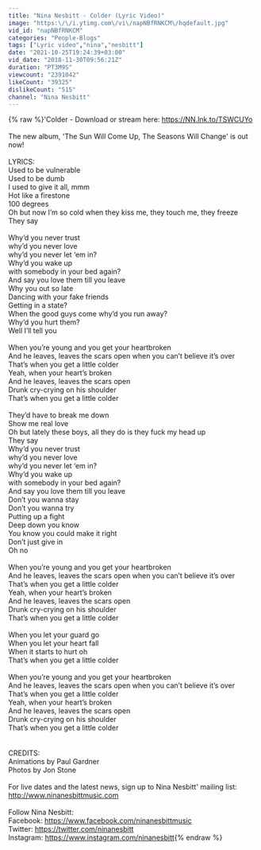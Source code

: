 ```yaml
---
title: "Nina Nesbitt - Colder (Lyric Video)"
image: "https:\/\/i.ytimg.com\/vi\/napNBfRNKCM\/hqdefault.jpg"
vid_id: "napNBfRNKCM"
categories: "People-Blogs"
tags: ["Lyric video","nina","nesbitt"]
date: "2021-10-25T19:24:39+03:00"
vid_date: "2018-11-30T09:56:21Z"
duration: "PT3M9S"
viewcount: "2391042"
likeCount: "39325"
dislikeCount: "515"
channel: "Nina Nesbitt"
---
```

{% raw %}'Colder - Download or stream here: <a rel="nofollow" target="blank" href="https://NN.lnk.to/TSWCUYo">https://NN.lnk.to/TSWCUYo</a> <br /><br />The new album, 'The Sun Will Come Up, The Seasons Will Change' is out now!<br /><br />LYRICS: <br />Used to be vulnerable<br />Used to be dumb<br />I used to give it all, mmm<br />Hot like a firestone <br />100 degrees<br />Oh but now I’m so cold when they kiss me, they touch me, they freeze<br />They say<br /><br />Why’d you never trust<br />why’d you never love<br />why’d you never let ‘em in?<br />Why’d you wake up <br />with somebody in your bed again? <br />And say you love them till you leave<br />Why you out so late <br />Dancing with your fake friends<br />Getting in a state?<br />When the good guys come why’d you run away?<br />Why’d you hurt them?<br />Well I’ll tell you<br /><br />When you’re young and you get your heartbroken <br />And he leaves, leaves the scars open when you can’t believe it’s over<br />That’s when you get a little colder<br />Yeah, when your heart’s broken <br />And he leaves, leaves the scars open<br />Drunk cry-crying on his shoulder<br />That’s when you get a little colder<br /><br />They’d have to break me down<br />Show me real love<br />Oh but lately these boys, all they do is they fuck my head up<br />They say <br />Why’d you never trust<br />why’d you never love<br />why’d you never let ‘em in?<br />Why’d you wake up <br />with somebody in your bed again? <br />And say you love them till you leave<br />Don’t you wanna stay <br />Don’t you wanna try<br />Putting up a fight<br />Deep down you know<br />You know you could make it right<br />Don’t just give in<br />Oh no<br /><br />When you’re young and you get your heartbroken <br />And he leaves, leaves the scars open when you can’t believe it’s over<br />That’s when you get a little colder<br />Yeah, when your heart’s broken <br />And he leaves, leaves the scars open<br />Drunk cry-crying on his shoulder<br />That’s when you get a little colder<br /><br />When you let your guard go<br />When you let your heart fall<br />When it starts to hurt oh<br />That’s when you get a little colder<br /><br />When you’re young and you get your heartbroken <br />And he leaves, leaves the scars open when you can’t believe it’s over<br />That’s when you get a little colder<br />Yeah, when your heart’s broken <br />And he leaves, leaves the scars open<br />Drunk cry-crying on his shoulder<br />That’s when you get a little colder<br /><br /><br />CREDITS:<br />Animations by Paul Gardner<br />Photos by Jon Stone<br /><br />For live dates and the latest news, sign up to Nina Nesbitt' mailing list: <a rel="nofollow" target="blank" href="http://www.ninanesbittmusic.com">http://www.ninanesbittmusic.com</a><br /><br />Follow Nina Nesbitt:<br />Facebook: <a rel="nofollow" target="blank" href="https://www.facebook.com/ninanesbittmusic">https://www.facebook.com/ninanesbittmusic</a><br />Twitter: <a rel="nofollow" target="blank" href="https://twitter.com/ninanesbitt">https://twitter.com/ninanesbitt</a><br />Instagram: <a rel="nofollow" target="blank" href="https://www.instagram.com/ninanesbitt">https://www.instagram.com/ninanesbitt</a>{% endraw %}
